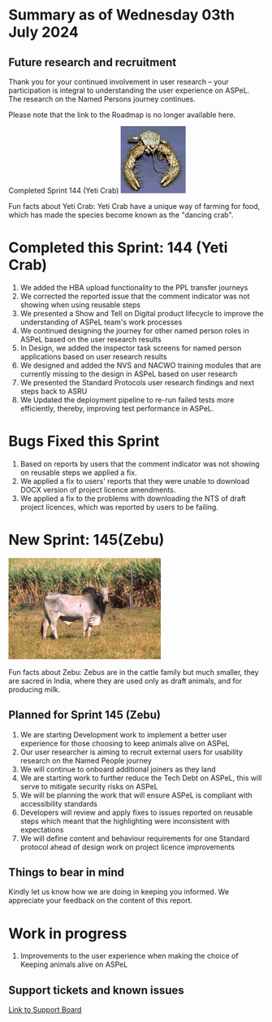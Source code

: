 # Summary as of Wednesday 03th July 2024



## Future research and recruitment 

Thank you for your continued involvement in user research – your participation is integral to understanding the user experience on ASPeL. The research on the Named Persons journey continues.  
 


Please note that the link to the Roadmap is no longer available here.



Completed Sprint 144 (Yeti Crab)
![Andrew Thurber, Oregon State University, CC BY-SA 2.0 <https://creativecommons.org/licenses/by-sa/2.0>, via Wikimedia Commons](graphs/128px-Yeti_crab.jpg)





Fun facts about Yeti Crab: Yeti Crab have a unique way of farming for food, which has made the species become known as the "dancing crab".


# Completed this Sprint: 144 (Yeti Crab)
1) We added the HBA upload functionality to the PPL transfer journeys
2) We corrected the reported issue that the comment indicator was not showing when using reusable steps
3) We presented a Show and Tell on Digital product lifecycle to improve the understanding of ASPeL team's work processes
4) We continued designing the journey for other named person roles in ASPeL based on the user research results
5) In Design, we added the inspector task screens for named person applications based on user research results
6) We designed and added the NVS and NACWO training modules that are currently missing to the design in ASPeL based on user research
7) We presented the Standard Protocols user research findings and next steps back to ASRU
8) We Updated the deployment pipeline to re-run failed tests more efficiently, thereby, improving test performance in ASPeL.




# Bugs Fixed this Sprint
1) Based on reports by users that the comment indicator was not showing on reusable steps we applied a fix.
2) We applied a fix to users' reports that they were unable to download DOCX version of project licence amendments.
3) We applied a fix to the problems with downloading the NTS of draft project licences, which was reported by users to be failing.



# New Sprint: 145(Zebu)








![Scott Bauer, USDA ARS, Public domain, via Wikimedia Commons](graphs/Zebu.jpg)






Fun facts about Zebu: Zebus are in the cattle family but much smaller, they are sacred in India, where they are used only as draft animals, and for producing milk.




 

## Planned for Sprint 145 (Zebu)
1) We are starting Development work to implement a better user experience for those choosing to keep animals alive	on ASPeL	
2) Our user researcher is aiming to recruit external users for usability research on the Named People journey
3) We will continue to onboard additional joiners as they land
4) We are starting work to further reduce the Tech Debt on ASPeL, this will serve to mitigate security risks on ASPeL
5) We will be planning the work that will ensure ASPeL is compliant with accessibility standards
6) Developers will review and apply fixes to issues reported on reusable steps which meant that the highlighting were inconsistent with expectations 
7) We will define content and behaviour requirements for one Standard protocol ahead of design work on project licence improvements

   


## Things to bear in mind
Kindly let us know how we are doing in keeping you informed. We appreciate your feedback on the content of this report.

# Work in progress
1) Improvements to the user experience when making the choice of Keeping animals alive on ASPeL
  

   
 
   
## Support tickets and known issues
[Link to Support Board](https://collaboration.homeoffice.gov.uk/jira/secure/RapidBoard.jspa?rapidView=1717)
